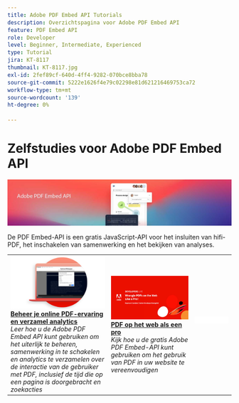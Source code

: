 ```yaml
---
title: Adobe PDF Embed API Tutorials
description: Overzichtspagina voor Adobe PDF Embed API
feature: PDF Embed API
role: Developer
level: Beginner, Intermediate, Experienced
type: Tutorial
jira: KT-8117
thumbnail: KT-8117.jpg
exl-id: 2fef89cf-640d-4ff4-9282-070bce8bba78
source-git-commit: 5222e1626f4e79c02298e81d621216469753ca72
workflow-type: tm+mt
source-wordcount: '139'
ht-degree: 0%

---
```


# Zelfstudies voor Adobe PDF Embed API

![API-banner PDF insluiten](../assets/pdfembedhero.jpg)

De PDF Embed-API is een gratis JavaScript-API voor het insluiten van hifi-PDF, het inschakelen van samenwerking en het bekijken van analyses.

<table style="table-layout:fixed">
<tr>
 <td>
   <a href="controlpdfexperience.md">
      <img alt="Beheer je online PDF-ervaring en verzamel analytics" src="assets/ControlPDF_thumb.png" />
   </a>
    <div>
   <a href="controlpdfexperience.md"><strong>Beheer je online PDF-ervaring en verzamel analytics</strong></a>
    </div>
    <em>Leer hoe u de Adobe PDF Embed API kunt gebruiken om het uiterlijk te beheren, samenwerking in te schakelen en analytics te verzamelen over de interactie van de gebruiker met PDF, inclusief de tijd die op een pagina is doorgebracht en zoekacties</em>
    <br>
  </td>
  <td>
   <a href="https://experienceleague.adobe.com/docs/adobe-developers-live-events/events/2021/oct2021/pdf-embed-api.html">
      <img alt="PDF op het web als een pro" src="assets/Wrangle_1280.png" />
   </a>
    <div>
   <a href="https://experienceleague.adobe.com/docs/adobe-developers-live-events/events/2021/oct2021/pdf-embed-api.html"><strong>PDF op het web als een pro</strong></a>
    </div>
    <em>Kijk hoe u de gratis Adobe PDF Embed-API kunt gebruiken om het gebruik van PDF in uw website te vereenvoudigen</em>
    <br>
  </td>
  <td>
    <img alt="Spacer" src="../assets/WhiteBanner_Placeholder.png" />
    <div>
    <br>
  </td>
</tr>
</table>
